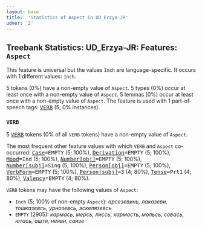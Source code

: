```yaml
---
layout: base
title:  'Statistics of Aspect in UD_Erzya-JR'
udver: '2'
---
```


## Treebank Statistics: UD_Erzya-JR: Features: `Aspect`

This feature is universal but the values `Inch` are language-specific.
It occurs with 1 different values: `Inch`.

5 tokens (0%) have a non-empty value of `Aspect`.
5 types (0%) occur at least once with a non-empty value of `Aspect`.
5 lemmas (0%) occur at least once with a non-empty value of `Aspect`.
The feature is used with 1 part-of-speech tags: <tt><a href="myv_jr-pos-VERB.html">VERB</a></tt> (5; 0% instances).

### `VERB`

5 <tt><a href="myv_jr-pos-VERB.html">VERB</a></tt> tokens (0% of all `VERB` tokens) have a non-empty value of `Aspect`.

The most frequent other feature values with which `VERB` and `Aspect` co-occurred: <tt><a href="myv_jr-feat-Case.html">Case</a></tt><tt>=EMPTY</tt> (5; 100%), <tt><a href="myv_jr-feat-Derivation.html">Derivation</a></tt><tt>=EMPTY</tt> (5; 100%), <tt><a href="myv_jr-feat-Mood.html">Mood</a></tt><tt>=Ind</tt> (5; 100%), <tt><a href="myv_jr-feat-Number-obj.html">Number[obj]</a></tt><tt>=EMPTY</tt> (5; 100%), <tt><a href="myv_jr-feat-Number-subj.html">Number[subj]</a></tt><tt>=Sing</tt> (5; 100%), <tt><a href="myv_jr-feat-Person-obj.html">Person[obj]</a></tt><tt>=EMPTY</tt> (5; 100%), <tt><a href="myv_jr-feat-VerbForm.html">VerbForm</a></tt><tt>=EMPTY</tt> (5; 100%), <tt><a href="myv_jr-feat-Person-subj.html">Person[subj]</a></tt><tt>=3</tt> (4; 80%), <tt><a href="myv_jr-feat-Tense.html">Tense</a></tt><tt>=Prt1</tt> (4; 80%), <tt><a href="myv_jr-feat-Valency.html">Valency</a></tt><tt>=EMPTY</tt> (4; 80%).

`VERB` tokens may have the following values of `Aspect`:

* `Inch` (5; 100% of non-empty `Aspect`): <em>арсезевинь, лаказеви, тошказевсь, урнозевсь, эскелязевсь</em>
* `EMPTY` (2905): <em>кармась, мерсь, лиссь, кармасть, мольсь, совась, ютась, ашти, неяви, саизе</em>

